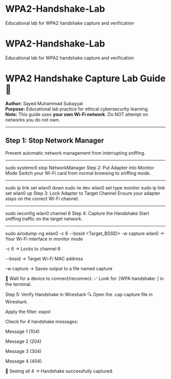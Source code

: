 # WPA2-Handshake-Lab
Educational lab for WPA2 handshake capture and verification
# WPA2-Handshake-Lab
Educational lab for WPA2 handshake capture and verification

# WPA2 Handshake Capture Lab Guide 🔐

**Author:** Sayed Muhammad Subayyal  
**Purpose:** Educational lab practice for ethical cybersecurity learning.  
**Note:** This guide uses **your own Wi-Fi network**. Do NOT attempt on networks you do not own.

---

## Step 1: Stop Network Manager
Prevent automatic network management from interrupting sniffing.

---
sudo systemctl stop NetworkManager
Step 2: Put Adapter into Monitor Mode
Switch your Wi-Fi card from normal browsing to sniffing mode.

---
sudo ip link set wlan0 down
sudo iw dev wlan0 set type monitor
sudo ip link set wlan0 up
Step 3: Lock Adapter to Target Channel
Ensure your adapter stays on the correct Wi-Fi channel.

---
sudo iwconfig wlan0 channel 6
Step 4: Capture the Handshake
Start sniffing traffic on the target network.

---
sudo airodump-ng wlan0 -c 6 --bssid <Target_BSSID> -w capture
wlan0 → Your Wi-Fi interface in monitor mode

-c 6 → Locks to channel 6

--bssid → Target Wi-Fi MAC address

-w capture → Saves output to a file named capture

📌 Wait for a device to connect/reconnect.
✅ Look for: [WPA handshake: <BSSID>] in the terminal.

Step 5: Verify Handshake in Wireshark 🔍
Open the .cap capture file in Wireshark.

Apply the filter: eapol

Check for 4 handshake messages:

Message 1 (104)

Message 2 (204)

Message 3 (304)

Message 4 (404)

📌 Seeing all 4 → Handshake successfully captured.
